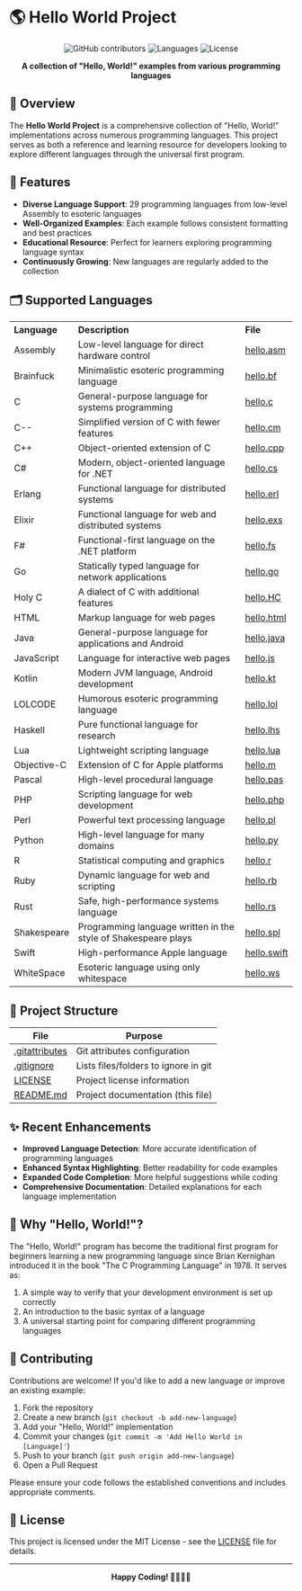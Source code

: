 # 🌎 Hello World Project

<div align="center">
  
![GitHub contributors](https://img.shields.io/badge/contributors-welcome-brightgreen)
![Languages](https://img.shields.io/badge/languages-29-blue)
![License](https://img.shields.io/badge/license-MIT-green)

**A collection of "Hello, World!" examples from various programming languages**

</div>

## 📖 Overview

The **Hello World Project** is a comprehensive collection of "Hello, World!" implementations across numerous programming languages. This project serves as both a reference and learning resource for developers looking to explore different languages through the universal first program.

## 🚀 Features

- **Diverse Language Support**: 29 programming languages from low-level Assembly to esoteric languages
- **Well-Organized Examples**: Each example follows consistent formatting and best practices
- **Educational Resource**: Perfect for learners exploring programming language syntax
- **Continuously Growing**: New languages are regularly added to the collection

## 🗂️ Supported Languages

<table>
  <tr>
    <th align="left">Language</th>
    <th align="left">Description</th>
    <th align="left">File</th>
  </tr>
  <tr>
    <td>Assembly</td>
    <td>Low-level language for direct hardware control</td>
    <td><a href="/hello-word/hello.asm">hello.asm</a></td>
  </tr>
  <tr>
    <td>Brainfuck</td>
    <td>Minimalistic esoteric programming language</td>
    <td><a href="/hello-word/hello.bf">hello.bf</a></td>
  </tr>
  <tr>
    <td>C</td>
    <td>General-purpose language for systems programming</td>
    <td><a href="/hello-word/hello.c">hello.c</a></td>
  </tr>
  <tr>
    <td>C--</td>
    <td>Simplified version of C with fewer features</td>
    <td><a href="/hello-word/hello.cm">hello.cm</a></td>
  </tr>
  <tr>
    <td>C++</td>
    <td>Object-oriented extension of C</td>
    <td><a href="/hello-word/hello.cpp">hello.cpp</a></td>
  </tr>
  <tr>
    <td>C#</td>
    <td>Modern, object-oriented language for .NET</td>
    <td><a href="/hello-word/hello.cs">hello.cs</a></td>
  </tr>
  <tr>
    <td>Erlang</td>
    <td>Functional language for distributed systems</td>
    <td><a href="/hello-word/hello.erl">hello.erl</a></td>
  </tr>
  <tr>
    <td>Elixir</td>
    <td>Functional language for web and distributed systems</td>
    <td><a href="/hello-word/hello.exs">hello.exs</a></td>
  </tr>
  <tr>
    <td>F#</td>
    <td>Functional-first language on the .NET platform</td>
    <td><a href="/hello-word/hello.fs">hello.fs</a></td>
  </tr>
  <tr>
    <td>Go</td>
    <td>Statically typed language for network applications</td>
    <td><a href="/hello-word/hello.go">hello.go</a></td>
  </tr>
  <tr>
    <td>Holy C</td>
    <td>A dialect of C with additional features</td>
    <td><a href="/hello-word/hello.HC">hello.HC</a></td>
  </tr>
  <tr>
    <td>HTML</td>
    <td>Markup language for web pages</td>
    <td><a href="/hello-word/hello.html">hello.html</a></td>
  </tr>
  <tr>
    <td>Java</td>
    <td>General-purpose language for applications and Android</td>
    <td><a href="/hello-word/hello.java">hello.java</a></td>
  </tr>
  <tr>
    <td>JavaScript</td>
    <td>Language for interactive web pages</td>
    <td><a href="/hello-word/hello.js">hello.js</a></td>
  </tr>
  <tr>
    <td>Kotlin</td>
    <td>Modern JVM language, Android development</td>
    <td><a href="/hello-word/hello.kt">hello.kt</a></td>
  </tr>
  <tr>
    <td>LOLCODE</td>
    <td>Humorous esoteric programming language</td>
    <td><a href="/hello-word/hello.lol">hello.lol</a></td>
  </tr>
  <tr>
    <td>Haskell</td>
    <td>Pure functional language for research</td>
    <td><a href="/hello-word/hello.lhs">hello.lhs</a></td>
  </tr>
  <tr>
    <td>Lua</td>
    <td>Lightweight scripting language</td>
    <td><a href="/hello-word/hello.lua">hello.lua</a></td>
  </tr>
  <tr>
    <td>Objective-C</td>
    <td>Extension of C for Apple platforms</td>
    <td><a href="/hello-word/hello.m">hello.m</a></td>
  </tr>
  <tr>
    <td>Pascal</td>
    <td>High-level procedural language</td>
    <td><a href="/hello-word/hello.pas">hello.pas</a></td>
  </tr>
  <tr>
    <td>PHP</td>
    <td>Scripting language for web development</td>
    <td><a href="/hello-word/hello.php">hello.php</a></td>
  </tr>
  <tr>
    <td>Perl</td>
    <td>Powerful text processing language</td>
    <td><a href="/hello-word/hello.pl">hello.pl</a></td>
  </tr>
  <tr>
    <td>Python</td>
    <td>High-level language for many domains</td>
    <td><a href="/hello-word/hello.py">hello.py</a></td>
  </tr>
  <tr>
    <td>R</td>
    <td>Statistical computing and graphics</td>
    <td><a href="/hello-word/hello.r">hello.r</a></td>
  </tr>
  <tr>
    <td>Ruby</td>
    <td>Dynamic language for web and scripting</td>
    <td><a href="/hello-word/hello.rb">hello.rb</a></td>
  </tr>
  <tr>
    <td>Rust</td>
    <td>Safe, high-performance systems language</td>
    <td><a href="/hello-word/hello.rs">hello.rs</a></td>
  </tr>
  <tr>
    <td>Shakespeare</td>
    <td>Programming language written in the style of Shakespeare plays</td>
    <td><a href="/hello-word/hello.spl">hello.spl</a></td>
  </tr>
  <tr>
    <td>Swift</td>
    <td>High-performance Apple language</td>
    <td><a href="/hello-word/hello.swift">hello.swift</a></td>
  </tr>
  <tr>
    <td>WhiteSpace</td>
    <td>Esoteric language using only whitespace</td>
    <td><a href="/hello-word/hello.ws">hello.ws</a></td>
  </tr>
</table>

## 📁 Project Structure

| File | Purpose |
|------|---------|
| [.gitattributes](.gitattributes) | Git attributes configuration |
| [.gitignore](.gitignore) | Lists files/folders to ignore in git |
| [LICENSE](LICENSE) | Project license information |
| [README.md](README.md) | Project documentation (this file) |

## ✨ Recent Enhancements

- **Improved Language Detection**: More accurate identification of programming languages
- **Enhanced Syntax Highlighting**: Better readability for code examples
- **Expanded Code Completion**: More helpful suggestions while coding
- **Comprehensive Documentation**: Detailed explanations for each language implementation

## 🤔 Why "Hello, World!"?

The "Hello, World!" program has become the traditional first program for beginners learning a new programming language since Brian Kernighan introduced it in the book "The C Programming Language" in 1978. It serves as:

1. A simple way to verify that your development environment is set up correctly
2. An introduction to the basic syntax of a language
3. A universal starting point for comparing different programming languages

## 🤝 Contributing

Contributions are welcome! If you'd like to add a new language or improve an existing example:

1. Fork the repository
2. Create a new branch (`git checkout -b add-new-language`)
3. Add your "Hello, World!" implementation
4. Commit your changes (`git commit -m 'Add Hello World in [Language]'`)
5. Push to your branch (`git push origin add-new-language`)
6. Open a Pull Request

Please ensure your code follows the established conventions and includes appropriate comments.

## 📜 License

This project is licensed under the MIT License - see the [LICENSE](LICENSE) file for details.

---

<div align="center">
  <strong>Happy Coding! 👨‍💻👩‍💻</strong>
</div>